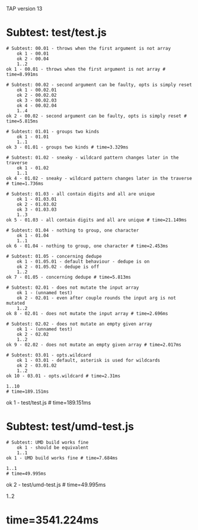 TAP version 13
# Subtest: test/test.js
    # Subtest: 00.01 - throws when the first argument is not array
        ok 1 - 00.01
        ok 2 - 00.04
        1..2
    ok 1 - 00.01 - throws when the first argument is not array # time=8.991ms
    
    # Subtest: 00.02 - second argument can be faulty, opts is simply reset
        ok 1 - 00.02.01
        ok 2 - 00.02.02
        ok 3 - 00.02.03
        ok 4 - 00.02.04
        1..4
    ok 2 - 00.02 - second argument can be faulty, opts is simply reset # time=5.815ms
    
    # Subtest: 01.01 - groups two kinds
        ok 1 - 01.01
        1..1
    ok 3 - 01.01 - groups two kinds # time=3.329ms
    
    # Subtest: 01.02 - sneaky - wildcard pattern changes later in the traverse
        ok 1 - 01.02
        1..1
    ok 4 - 01.02 - sneaky - wildcard pattern changes later in the traverse # time=1.736ms
    
    # Subtest: 01.03 - all contain digits and all are unique
        ok 1 - 01.03.01
        ok 2 - 01.03.02
        ok 3 - 01.03.03
        1..3
    ok 5 - 01.03 - all contain digits and all are unique # time=21.149ms
    
    # Subtest: 01.04 - nothing to group, one character
        ok 1 - 01.04
        1..1
    ok 6 - 01.04 - nothing to group, one character # time=2.453ms
    
    # Subtest: 01.05 - concerning dedupe
        ok 1 - 01.05.01 - default behaviour - dedupe is on
        ok 2 - 01.05.02 - dedupe is off
        1..2
    ok 7 - 01.05 - concerning dedupe # time=5.813ms
    
    # Subtest: 02.01 - does not mutate the input array
        ok 1 - (unnamed test)
        ok 2 - 02.01 - even after couple rounds the input arg is not mutated
        1..2
    ok 8 - 02.01 - does not mutate the input array # time=2.696ms
    
    # Subtest: 02.02 - does not mutate an empty given array
        ok 1 - (unnamed test)
        ok 2 - 02.02
        1..2
    ok 9 - 02.02 - does not mutate an empty given array # time=2.017ms
    
    # Subtest: 03.01 - opts.wildcard
        ok 1 - 03.01 - default, asterisk is used for wildcards
        ok 2 - 03.01.02
        1..2
    ok 10 - 03.01 - opts.wildcard # time=2.31ms
    
    1..10
    # time=189.151ms
ok 1 - test/test.js # time=189.151ms

# Subtest: test/umd-test.js
    # Subtest: UMD build works fine
        ok 1 - should be equivalent
        1..1
    ok 1 - UMD build works fine # time=7.684ms
    
    1..1
    # time=49.995ms
ok 2 - test/umd-test.js # time=49.995ms

1..2
# time=3541.224ms
